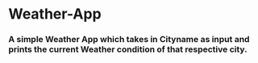 # Weather-App
### A simple Weather App which takes in Cityname as input and prints the current Weather condition of that respective city.

